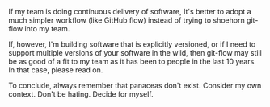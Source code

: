 If my team is doing continuous delivery of software, It's better to adopt a much simpler workflow (like GitHub flow) instead of trying to shoehorn git-flow into my team.

If, however, I'm building software that is explicitly versioned, or if I need to support multiple versions of your software in the wild, then git-flow may still be as good of a fit to my team as it has been to people in the last 10 years. In that case, please read on.

To conclude, always remember that panaceas don't exist. Consider my own context. Don't be hating. Decide for myself.


